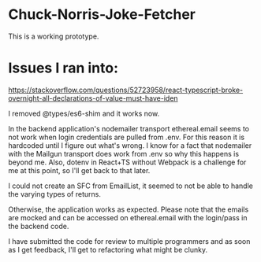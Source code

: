 # Chuck-Norris-Joke-Fetcher

This is a working prototype.

# Issues I ran into:

https://stackoverflow.com/questions/52723958/react-typescript-broke-overnight-all-declarations-of-value-must-have-iden

I removed @types/es6-shim and it works now.

In the backend application's nodemailer transport ethereal.email seems to not work when login credentials are pulled from .env. For this reason it is hardcoded until I figure out what's wrong. I know for a fact that nodemailer with the Mailgun transport does work from .env so why this happens is beyond me. Also, dotenv in React+TS without Webpack is a challenge for me at this point, so I'll get back to that later.

I could not create an SFC from EmailList, it seemed to not be able to handle the varying types of returns.

Otherwise, the application works as expected. Please note that the emails are mocked and can be accessed on ethereal.email with the login/pass in the backend code.

I have submitted the code for review to multiple programmers and as soon as I get feedback, I'll get to refactoring what might be clunky.
